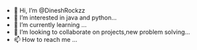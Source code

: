- 👋 Hi, I’m @DineshRockzz
- 👀 I’m interested in java and python...
- 🌱 I’m currently learning ...
- 💞️ I’m looking to collaborate on projects,new problem solving...
- 📫 How to reach me ...

<!---
DineshRockzz/DineshRockzz is a ✨ special ✨ repository because its `README.md` (this file) appears on your GitHub profile.
You can click the Preview link to take a look at your changes.
--->
